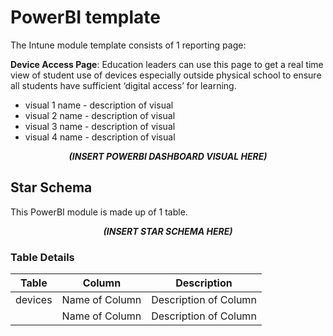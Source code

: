 # PowerBI template
The Intune module template consists of 1 reporting page:

<strong> Device Access Page</strong>: Education leaders can use this page to get a real time view of student use of devices especially outside physical school to ensure all students have sufficient ‘digital access’ for learning.
 - visual 1 name - description of visual
 - visual 2 name - description of visual
 - visual 3 name - description of visual
 - visual 4 name - description of visual

 <p align="center">
 <strong><em> (INSERT POWERBI DASHBOARD VISUAL HERE) </strong></em>
 </p>

## Star Schema
This PowerBI module is made up of 1 table.
 <p align="center">
 <strong><em> (INSERT STAR SCHEMA HERE) </strong></em>
 </p>

### Table Details 
| Table | Column | Description |
| --- | --- | --- |
| devices| Name of Column | Description of Column |
| | Name of Column | Description of Column  |
